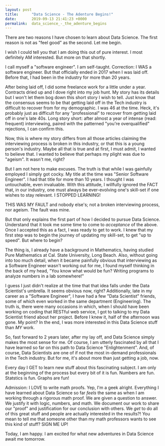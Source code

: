 ```yaml
---
layout: post
title:      "Data Science - The Adenture Begins!"
date:       2019-09-13 21:41:23 +0000
permalink:  data_science_-_the_adenture_begins
---
```


There are two reasons I have chosen to learn about Data Science.  The first reason is not as "feel good" as the second.  Let me begin.  

I wish I could tell you that I am doing this out of pure interest.  I most definitely AM interested.  But more on that shortly.

I call myself a "software engineer".  I am self-taught.  Correction: I WAS a software engineer.  But that officially ended in 2017 when I was laid off.  Before that, I had been in the industry for more than 20 years.  

After being laid off, I did some freelance work for a little under a year.  Contracts dried up and I dove right into my job hunt.  My story has its details but I won't let them bog down this short story I wish to tell.  Just know that the consensus seems to be that getting laid off in the Tech industry is difficult to recover from for my demographic.  I was 46 at the time.  Heck, it's probably just as difficult for any "professional" to recover from getting laid off in one's late 40s.  Long story short: after almost a year of intense (read: frequent) interviewing, paired with the patterned "you're overqualified" rejections, I can confirm this.  

Now, this is where my story differs from all those articles claiming the interviewing process is broken in this industry, or that this is a young person's industry.  Maybe all that is true and at first, I must admit, I wanted to believe that.  I wanted to believe that perhaps my plight was due to "ageism".  It wasn't me, right?

But I am not here to make excuses.  The truth is that while I was gainfully employed I simply got cocky.  My title at the time was "Senior Software Engineer".  I had that title for more than 10 years.  I thought I was untouchable, even invaluable.  With this attitude, I willfully ignored the FACT that, in our industry, one must always be ever-evolving one's skill-set if one wishes to stay relevant.  I STOPPED LEARNING!

THIS WAS MY FAULT and nobody else's; not a broken interviewing process, nor ageism.  The fault was mine.

But that only explains the first part of how I decided to pursue Data Science.  Understand that it took me some time to come to *acceptance* of the above.  Once I accepted this as a fact, I was ready to get to work.  I knew that my first step was to begin the journey of updating my skill-set, to get "up to speed".  But where to begin?

The thing is, I already have a background in Mathematics, having studied Pure Mathematics at Cal. State University, Long Beach.  Also, without going into too much detail, when it became painfully obvious that interviewing as a Software Engineer wasn't working out for me, I found myself thinking in the back of my head, "You know what would be fun?  Writing programs to analyze numbers in a lab somewhere!"  

I guess I just didn't realize at the time that that idea falls under the Data Scientist's umbrella.  It seems obvious now, right?  Additionally, late in my career as a "Software Engineer", I have had a few "Data Scientist" friends, some of which even worked in the same department (Engineering).  The truth is, there were many occasions in which, when I should have been working on coding that RESTful web service, I got to talking to my Data Scientist friend about her project.  Before I knew it, half of the afternoon was gone.  My point?  In the end, I was more interested in this Data Science stuff than *MY* work.

So, fast forward to 2 years later, after my lay off, and Data Science simply makes the most sense for me.  Of course, I am utterly fascinated by all that I have learned so far on this path to Data Science "Enlightenment".  And, of course, Data Scientists are one of if not the most in-demand professionals in the Tech industry.  But for me, it's about more than just getting a job, now.

Every day I GET to learn new stuff about this fascinating subject.  I am only at the beginning of the process but every bit of it is fun.  Numbers are fun.  Statstics is fun.  Graphs are fun!  

Admission: I LOVE to write math proofs.  Yep, I'm a geek alright.  Everything I have learned about Data Science so far *feels* the same as when I am working through a rigorous math proof.  We are given a question to answer.  We justify it with logic, numbers, and math.  We document our work to share our "proof" and justification for our conclusion with others.  We *get* to do all of this great stuff and people are actually interested in the results?!  You mean to tell me that someone other than my math professors wants to see this kind of stuff?  SIGN ME UP!

Today, I am happy.  I am excited for what new adventures in Data Science await me tomorrow.

